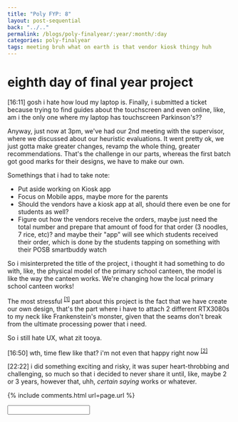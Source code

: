 ```yaml
---
title: "Poly FYP: 8"
layout: post-sequential
back: "../.."
permalink: /blogs/poly-finalyear/:year/:month/:day
categories: poly-finalyear
tags: meeting bruh what on earth is that vendor kiosk thingy huh
---
```

# eighth day of final year project

<span class="timestamp">[16:11]</span> gosh i hate how loud my laptop is. Finally, i submitted a ticket because trying to find guides about the touchscreen and even online, like, am i the only one where my laptop has touchscreen Parkinson's?? 

Anyway, just now at 3pm, we've had our 2nd meeting with the supervisor, where we discussed about our heuristic evaluations. It went pretty ok, we just gotta make greater changes, revamp the whole thing, greater recommendations. That's the challenge in our parts, whereas the first batch got good marks for their designs, we have to make our own.

Somethings that i had to take note:
* Put aside working on Kiosk app
* Focus on Mobile apps, maybe more for the parents
* Should the vendors have a kiosk app at all, should there even be one for students as well?
* Figure out how the vendors receive the orders, maybe just need the total number and prepare that amount of food for that order (3 noodles, 7 rice, etc)? and maybe their "app" will see which students received their order, which is done by the students tapping on something with their POSB smartbuddy watch

So i misinterpreted the title of the project, i thought it had something to do with, like, the physical model of the primary school canteen, the model is like the way the canteen works. We're changing how the local primary school canteen works!

The most stressful <sup><a href="#1">[1]</a></sup> part about this project is the fact that we have create our own design, that's the part where i have to attach 2 different RTX3080s to my neck like Frankenstein's monster, given that the seams don't break from the ultimate processing power that i need.

So i still hate UX, what zit tooya.

<span class="timestamp">[16:50]</span> wth, time flew like that? i'm not even that happy right now <sup><a href="#2">[2]</a></sup>

<span class="timestamp">[22:22]</span> i did something exciting and risky, it was super heart-throbbing and challenging, so much so that i decided to never share it until, like, maybe 2 or 3 years, however that, uhh, _certain saying_ works or whatever.

<!--

<span class='disable-selection' ondblclick="this.innerHTML=''">&lt;<b>REDACTED</b>&gt;</span>
<span class='disable-selection' ondblclick="this.innerHTML=''">&#42;&#42;&#42;&#42;</span>

-->
{% include comments.html url=page.url %}

<input id="password-input" type="password" class="text-secret" onkeyup="unlock()" autocomplete="off">

<span class="disable-selection" id="truth" style="display:none;"><sup id="1">[1]</sup> thank GOD, i was able to get arrangements done, now i can sit alone (kinda), there will be 2 people behind me but i know that they won't invest time looking at me unless they have eyes on their backs. idk what to expect now, besides the fact that i'll still loathe this project, just not as much now, since i will not be self-conscious and distracted as much anymore.<br><br>hmm, it's not really my hearing that distracts me, because i can just plug in, but my peripheral vision of someone who's sitting perpendicular to my line of sight. every movement they ma- ah shit, they're almost always moving. i cannot focus right now, i can't work right now.<br><br><sup id="2">[2]</sup> I found an ig post about <a href="https://www.instagram.com/p/Ceg4athszgM/?utm_source=ig_web_copy_link" target="_blank">"the hidden struggles of being autistic"</a>, the first pointer, which i really expected it to be the last pointer, is the commiting or contemplation of suicide. As an autistic 20y.o. with little to no learning disabilities, that one is real.<br><br>there is this song by bring me the horizon, called "<a href="https://www.youtube.com/watch?v=jN0aELsVQFA" target="_blank">1x1</a>", first heard it around the start of internship, and goddamn. goddamn it. such a song relates and hits harder than meteorites. <br><br>i'm staring into the void again<br>no one knows what a mess i'm in<br>the voices in my head say, "i'm just being paranoid",<br>but it's bad <br>for my health<br>how much i hate myself<br>i suffocate, <br>the weight,<br>it pulls me underneath </span>
